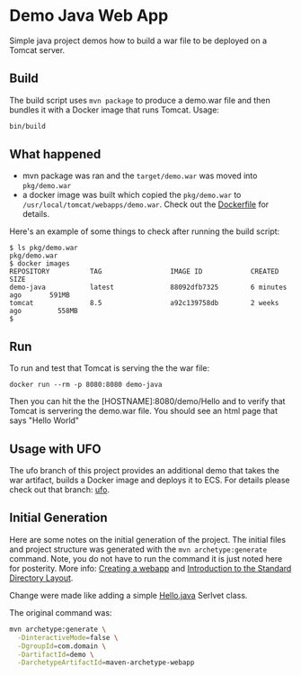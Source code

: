 # Demo Java Web App

Simple java project demos how to build a war file to be deployed on a Tomcat server.

## Build

The build script uses `mvn package` to produce a demo.war file and then bundles it with a Docker image that runs Tomcat.  Usage:

```sh
bin/build
```

## What happened

* mvn package was ran and the `target/demo.war` was moved into `pkg/demo.war`
* a docker image was built which copied the `pkg/demo.war` to `/usr/local/tomcat/webapps/demo.war`. Check out the [Dockerfile](Dockerfile) for details.

Here's an example of some things to check after running the build script:

```
$ ls pkg/demo.war
pkg/demo.war
$ docker images
REPOSITORY          TAG                 IMAGE ID            CREATED             SIZE
demo-java           latest              88092dfb7325        6 minutes ago       591MB
tomcat              8.5                 a92c139758db        2 weeks ago         558MB
$
```

## Run

To run and test that Tomcat is serving the the war file:

```
docker run --rm -p 8080:8080 demo-java
```

Then you can hit the the [HOSTNAME]:8080/demo/Hello and to verify that Tomcat is servering the demo.war file.  You should see an html page that says "Hello World"

## Usage with UFO

The ufo branch of this project provides an additional demo that takes the war artifact, builds a Docker image and deploys it to ECS.  For details please check out that branch: [ufo](https://github.com/tongueroo/demo-java/tree/ufo).

## Initial Generation

Here are some notes on the initial generation of the project. The initial files and project structure was generated with the `mvn archetype:generate` command.  Note, you do not have to run the command it is just noted here for posterity.  More info: [Creating a webapp](https://maven.apache.org/plugins-archives/maven-archetype-plugin-1.0-alpha-7/examples/webapp.html) and [Introduction to the Standard Directory Layout](https://maven.apache.org/guides/introduction/introduction-to-the-standard-directory-layout.html).

Change were made like adding a simple [Hello.java](src/main/java/Hello.java) Serlvet class.

The original command was:

``` sh
mvn archetype:generate \
  -DinteractiveMode=false \
  -DgroupId=com.domain \
  -DartifactId=demo \
  -DarchetypeArtifactId=maven-archetype-webapp
```

